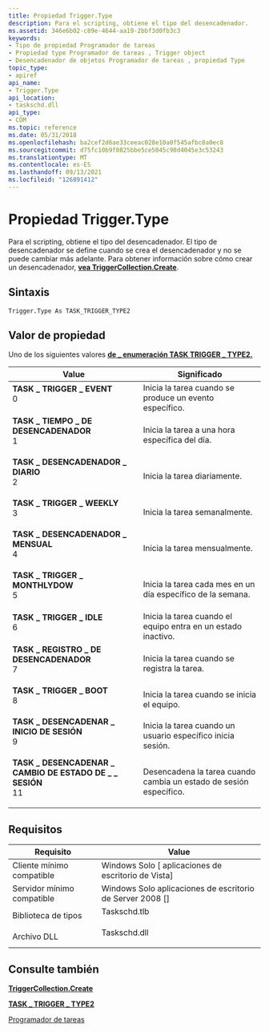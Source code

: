 ```yaml
---
title: Propiedad Trigger.Type
description: Para el scripting, obtiene el tipo del desencadenador.
ms.assetid: 346e6b02-c89e-4644-aa19-2bbf3d0fb3c3
keywords:
- Tipo de propiedad Programador de tareas
- Propiedad type Programador de tareas , Trigger object
- Desencadenador de objetos Programador de tareas , propiedad Type
topic_type:
- apiref
api_name:
- Trigger.Type
api_location:
- taskschd.dll
api_type:
- COM
ms.topic: reference
ms.date: 05/31/2018
ms.openlocfilehash: ba2cef2d6ae33ceeac028e10a0f545afbc0a0ec8
ms.sourcegitcommit: d75fc10b9f0825bbe5ce5045c90d4045e3c53243
ms.translationtype: MT
ms.contentlocale: es-ES
ms.lasthandoff: 09/13/2021
ms.locfileid: "126891412"
---
```

# <a name="triggertype-property"></a>Propiedad Trigger.Type

Para el scripting, obtiene el tipo del desencadenador. El tipo de desencadenador se define cuando se crea el desencadenador y no se puede cambiar más adelante. Para obtener información sobre cómo crear un desencadenador, [**vea TriggerCollection.Create**](triggercollection-create.md).

## <a name="syntax"></a>Sintaxis


```VB
Trigger.Type As TASK_TRIGGER_TYPE2
```



## <a name="property-value"></a>Valor de propiedad

Uno de los siguientes valores [**de \_ enumeración TASK TRIGGER \_ TYPE2.**](/windows/desktop/api/taskschd/ne-taskschd-task_trigger_type2)



| Value                                                                                                                                                                                                                                                                                | Significado                                                               |
|--------------------------------------------------------------------------------------------------------------------------------------------------------------------------------------------------------------------------------------------------------------------------------------|-----------------------------------------------------------------------|
| <span id="TASK_TRIGGER_EVENT"></span><span id="task_trigger_event"></span><dl> <dt>**TASK \_ TRIGGER \_ EVENT**</dt> <dt>0</dt> </dl>                                                 | Inicia la tarea cuando se produce un evento específico.<br/>              |
| <span id="TASK_TRIGGER_TIME"></span><span id="task_trigger_time"></span><dl> <dt>**TASK \_ TIEMPO \_ DE DESENCADENADOR**</dt> <dt>1</dt> </dl>                                                    | Inicia la tarea a una hora específica del día.<br/>                 |
| <span id="TASK_TRIGGER_DAILY"></span><span id="task_trigger_daily"></span><dl> <dt>**TASK \_ DESENCADENADOR \_ DIARIO**</dt> <dt>2</dt> </dl>                                                 | Inicia la tarea diariamente.<br/>                                     |
| <span id="TASK_TRIGGER_WEEKLY"></span><span id="task_trigger_weekly"></span><dl> <dt>**TASK \_ TRIGGER \_ WEEKLY**</dt> <dt>3</dt> </dl>                                              | Inicia la tarea semanalmente.<br/>                                    |
| <span id="TASK_TRIGGER_MONTHLY"></span><span id="task_trigger_monthly"></span><dl> <dt>**TASK \_ DESENCADENADOR \_ MENSUAL**</dt> <dt>4</dt> </dl>                                           | Inicia la tarea mensualmente.<br/>                                   |
| <span id="TASK_TRIGGER_MONTHLYDOW"></span><span id="task_trigger_monthlydow"></span><dl> <dt>**TASK \_ TRIGGER \_ MONTHLYDOW**</dt> <dt>5</dt> </dl>                                  | Inicia la tarea cada mes en un día específico de la semana.<br/> |
| <span id="TASK_TRIGGER_IDLE"></span><span id="task_trigger_idle"></span><dl> <dt>**TASK \_ TRIGGER \_ IDLE**</dt> <dt>6</dt> </dl>                                                    | Inicia la tarea cuando el equipo entra en un estado inactivo.<br/> |
| <span id="TASK_TRIGGER_REGISTRATION"></span><span id="task_trigger_registration"></span><dl> <dt>**TASK \_ REGISTRO \_ DE DESENCADENADOR**</dt> <dt>7</dt> </dl>                            | Inicia la tarea cuando se registra la tarea.<br/>               |
| <span id="TASK_TRIGGER_BOOT"></span><span id="task_trigger_boot"></span><dl> <dt>**TASK \_ TRIGGER \_ BOOT**</dt> <dt>8</dt> </dl>                                                    | Inicia la tarea cuando se inicia el equipo.<br/>                   |
| <span id="TASK_TRIGGER_LOGON"></span><span id="task_trigger_logon"></span><dl> <dt>**TASK \_ DESENCADENAR \_ INICIO DE SESIÓN**</dt> <dt>9</dt> </dl>                                                 | Inicia la tarea cuando un usuario específico inicia sesión.<br/>              |
| <span id="TASK_TRIGGER_SESSION_STATE_CHANGE"></span><span id="task_trigger_session_state_change"></span><dl> <dt>**TASK \_ DESENCADENAR \_ CAMBIO DE ESTADO DE \_ \_ SESIÓN**</dt> <dt>11</dt> </dl> | Desencadena la tarea cuando cambia un estado de sesión específico.<br/>   |



 

## <a name="requirements"></a>Requisitos



| Requisito | Value |
|-------------------------------------|-----------------------------------------------------------------------------------------|
| Cliente mínimo compatible<br/> | Windows Solo \[ aplicaciones de escritorio de Vista\]<br/>                                          |
| Servidor mínimo compatible<br/> | Windows Solo aplicaciones de escritorio de Server 2008 \[\]<br/>                                    |
| Biblioteca de tipos<br/>             | <dl> <dt>Taskschd.tlb</dt> </dl> |
| Archivo DLL<br/>                      | <dl> <dt>Taskschd.dll</dt> </dl> |



## <a name="see-also"></a>Consulte también

<dl> <dt>

[**TriggerCollection.Create**](triggercollection-create.md)
</dt> <dt>

[**TASK \_ TRIGGER \_ TYPE2**](/windows/desktop/api/taskschd/ne-taskschd-task_trigger_type2)
</dt> <dt>

[Programador de tareas](task-scheduler-start-page.md)
</dt> </dl>

 

 





